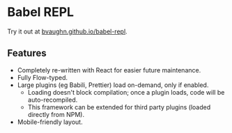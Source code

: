 # Babel REPL

Try it out at [bvaughn.github.io/babel-repl](https://bvaughn.github.io/babel-repl/).

## Features
* Completely re-written with React for easier future maintenance.
* Fully Flow-typed.
* Large plugins (eg Babili, Prettier) load on-demand, only if enabled.
  * Loading doesn't block compilation; once a plugin loads, code will be auto-recompiled.
  * This framework can be extended for third party plugins (loaded directly from NPM).
* Mobile-friendly layout.
